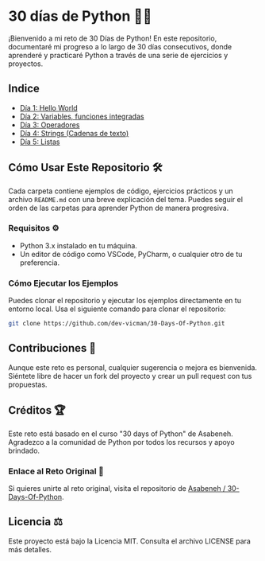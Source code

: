 # 30 días de Python 📆🐍
¡Bienvenido a mi reto de 30 Días de Python! En este repositorio, documentaré mi progreso a lo largo de 30 días consecutivos, donde aprenderé y practicaré Python a través de una serie de ejercicios y proyectos. 

## Indice

* [Día 1: Hello World](./day_1/README.MD)
* [Día 2: Variables, funciones integradas](./day_2/README.MD)
* [Día 3: Operadores](./day_3/README.MD)
* [Día 4: Strings (Cadenas de texto)](./day_4/README.MD)
* [Día 5: Listas](./day_5/README.md)

## Cómo Usar Este Repositorio 🛠️

Cada carpeta contiene ejemplos de código, ejercicios prácticos y un archivo `README.md` con una breve explicación del tema. Puedes seguir el orden de las carpetas para aprender Python de manera progresiva.

### Requisitos ⚙️

- Python 3.x instalado en tu máquina.
- Un editor de código como VSCode, PyCharm, o cualquier otro de tu preferencia.

### Cómo Ejecutar los Ejemplos

Puedes clonar el repositorio y ejecutar los ejemplos directamente en tu entorno local. Usa el siguiente comando para clonar el repositorio:

```bash
git clone https://github.com/dev-vicman/30-Days-Of-Python.git
```

## Contribuciones 🤝
Aunque este reto es personal, cualquier sugerencia o mejora es bienvenida. Siéntete libre de hacer un fork del proyecto y crear un pull request con tus propuestas.

## Créditos 🏆
Este reto está basado en el curso "30 days of Python" de Asabeneh. Agradezco a la comunidad de Python por todos los recursos y apoyo brindado.


### Enlace al Reto Original 🔗
Si quieres unirte al reto original, visita el repositorio de [Asabeneh / 30-Days-Of-Python](https://github.com/Asabeneh/30-Days-Of-Python/tree/master).

## Licencia ⚖️
Este proyecto está bajo la Licencia MIT. Consulta el archivo LICENSE para más detalles.